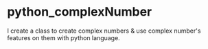 # python_complexNumber
I create a class to create complex numbers &amp; use complex number's features on them with python language.
